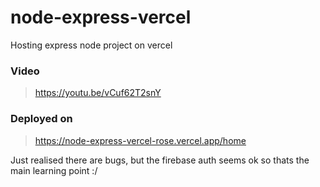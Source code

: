 # node-express-vercel
Hosting express node project on vercel

### Video
> https://youtu.be/vCuf62T2snY

### Deployed on
> https://node-express-vercel-rose.vercel.app/home

Just realised there are bugs, but the firebase auth seems ok so thats the main learning point :/
